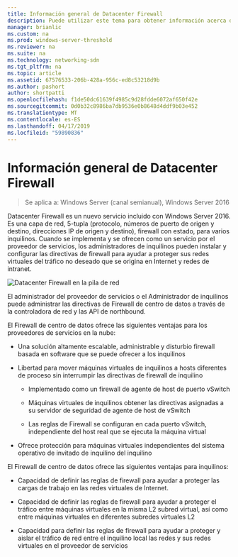 ```yaml
---
title: Información general de Datacenter Firewall
description: Puede utilizar este tema para obtener información acerca de Firewall de centro de datos, que es una capa de red, 5-tupla (números de puerto de protocolo, origen y destino, direcciones IP de origen y destino), un firewall con estado, multiempresa en Windows Server 2016.
manager: brianlic
ms.custom: na
ms.prod: windows-server-threshold
ms.reviewer: na
ms.suite: na
ms.technology: networking-sdn
ms.tgt_pltfrm: na
ms.topic: article
ms.assetid: 67576533-206b-428a-956c-ed8c53218d9b
ms.author: pashort
author: shortpatti
ms.openlocfilehash: f1de50dc61639f4985c9d28fdde6072af650f42e
ms.sourcegitcommit: 0d0b32c8986ba7db9536e0b8648d4ddf9b03e452
ms.translationtype: MT
ms.contentlocale: es-ES
ms.lasthandoff: 04/17/2019
ms.locfileid: "59890836"
---
```

# <a name="datacenter-firewall-overview"></a>Información general de Datacenter Firewall

>Se aplica a: Windows Server (canal semianual), Windows Server 2016

Datacenter Firewall es un nuevo servicio incluido con Windows Server 2016. Es una capa de red, 5-tupla (protocolo, números de puerto de origen y destino, direcciones IP de origen y destino), firewall con estado, para varios inquilinos. Cuando se implementa y se ofrecen como un servicio por el proveedor de servicios, los administradores de inquilinos pueden instalar y configurar las directivas de firewall para ayudar a proteger sus redes virtuales del tráfico no deseado que se origina en Internet y redes de intranet.  
  
![Datacenter Firewall en la pila de red](../../../media/Datacenter-Firewall-Overview/MultitenantFirewallOverview2.png)  
  
El administrador del proveedor de servicios o el Administrador de inquilinos puede administrar las directivas de Firewall de centro de datos a través de la controladora de red y las API de northbound.  
  
El Firewall de centro de datos ofrece las siguientes ventajas para los proveedores de servicios en la nube:  
  
-   Una solución altamente escalable, administrable y disturbio firewall basada en software que se puede ofrecer a los inquilinos  
  
-   Libertad para mover máquinas virtuales de inquilinos a hosts diferentes de proceso sin interrumpir las directivas de firewall de inquilino  
  
    -   Implementado como un firewall de agente de host de puerto vSwitch  
  
    -   Máquinas virtuales de inquilinos obtener las directivas asignadas a su servidor de seguridad de agente de host de vSwitch  
  
    -   Las reglas de Firewall se configuran en cada puerto vSwitch, independiente del host real que se ejecuta la máquina virtual  
  
-   Ofrece protección para máquinas virtuales independientes del sistema operativo de invitado de inquilino del inquilino  
  
El Firewall de centro de datos ofrece las siguientes ventajas para inquilinos:  
  
-   Capacidad de definir las reglas de firewall para ayudar a proteger las cargas de trabajo en las redes virtuales de Internet.  
  
-   Capacidad de definir las reglas de firewall para ayudar a proteger el tráfico entre máquinas virtuales en la misma L2 subred virtual, así como entre máquinas virtuales en diferentes subredes virtuales L2  
  
-   Capacidad para definir las reglas de firewall para ayudar a proteger y aislar el tráfico de red entre el inquilino local las redes y sus redes virtuales en el proveedor de servicios  
  



